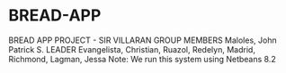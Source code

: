 # BREAD-APP

BREAD APP PROJECT - SIR VILLARAN GROUP MEMBERS Maloles, John Patrick S. LEADER
Evangelista, Christian, Ruazol, Redelyn, Madrid, Richmond, Lagman, Jessa
Note: We run this system using Netbeans 8.2

